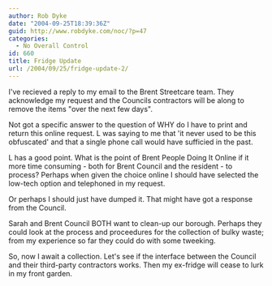 ```yaml
---
author: Rob Dyke
date: "2004-09-25T18:39:36Z"
guid: http://www.robdyke.com/noc/?p=47
categories:
  - No Overall Control
id: 660
title: Fridge Update
url: /2004/09/25/fridge-update-2/
---
```

I've recieved a reply to my email to the Brent Streetcare team. They acknowledge my request and the Councils contractors will be along to remove the items "over the next few days".

Not got a specific answer to the question of WHY do I have to print and return this online request. L was saying to me that 'it never used to be this obfuscated' and that a single phone call would have sufficied in the past.

L has a good point. What is the point of Brent People Doing It Online if it more time consuming - both for Brent Council and the resident - to process? Perhaps when given the choice online I should have selected the low-tech option and telephoned in my request.

Or perhaps I should just have dumped it. That might have got a response from the Council.

Sarah and Brent Council BOTH want to clean-up our borough. Perhaps they could look at the process and proceedures for the collection of bulky waste; from my experience so far they could do with some tweeking.

So, now I await a collection. Let's see if the interface between the Council and their third-party contractors works. Then my ex-fridge will cease to lurk in my front garden.